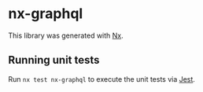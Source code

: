 # nx-graphql

This library was generated with [Nx](https://nx.dev).

## Running unit tests

Run `nx test nx-graphql` to execute the unit tests via [Jest](https://jestjs.io).

